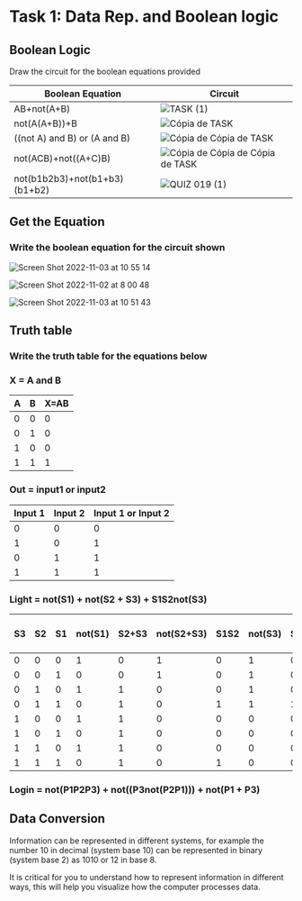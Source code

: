 
# Task 1: Data Rep. and Boolean logic 

## Boolean Logic
Draw the circuit for the boolean equations provided


| Boolean Equation 	| Circuit 	|
|------------------	|---------	|
|   AB+not(A+B)               	|     ![TASK (1)](https://user-images.githubusercontent.com/111819437/199027024-f22597cc-e6a2-4013-a182-f690759f9ff6.png)    	|
|   not(A(A+B))+B               	|      ![Cópia de TASK](https://user-images.githubusercontent.com/111819437/199029661-4dc6cf19-d40e-4201-ba84-9f00ccd7621e.png)
|   ((not A) and B) or (A and B)   |   ![Cópia de Cópia de TASK](https://user-images.githubusercontent.com/111819437/199033423-569e2a0e-7301-4101-96d6-faf55afc8a76.png)
|  not(ACB)+not((A+C)B) |![Cópia de Cópia de Cópia de TASK](https://user-images.githubusercontent.com/111819437/199036622-65925df6-586a-4161-895f-9baf71dca03d.png)
| not(b1b2b3)+not(b1+b3)(b1+b2)                 	| ![QUIZ 019 (1)](https://user-images.githubusercontent.com/111819437/199040567-3ae6da06-cfdd-46ad-acbb-a751edbb7b8d.png)
        	
## Get the Equation
### Write the boolean equation for the circuit shown
![Screen Shot 2022-11-03 at 10 55 14](https://user-images.githubusercontent.com/111819437/199634427-61bd4c69-3fca-49c7-98b2-4c5320052670.png)

![Screen Shot 2022-11-02 at 8 00 48](https://user-images.githubusercontent.com/111819437/199358282-aa6774b9-e83c-4b0e-a417-3603afd763fc.png)

![Screen Shot 2022-11-03 at 10 51 43](https://user-images.githubusercontent.com/111819437/199634124-ec8cc2c4-9ce1-4ab2-8356-fab1ebfc4d12.png)


## Truth table
### Write the truth table for the equations below

### X = A and B

| A 	| B 	| X=AB 	|
|---	|---	|------	|
| 0 	| 0 	| 0    	|
| 0 	| 1 	| 0    	|
| 1 	| 0 	| 0    	|
| 1 	| 1 	| 1    	|

### Out = input1 or input2

| Input 1 	| Input 2 	| Input 1 or Input 2  	|
|---------	|---------	|---------------------	|
| 0       	| 0       	| 0                   	|
| 1       	| 0       	| 1                   	|
| 0       	| 1       	| 1                   	|
| 1       	| 1       	| 1                   	|

### Light = not(S1) + not(S2 + S3) + S1S2not(S3)

| S3 	| S2 	| S1 	| not(S1) 	| S2+S3 	| not(S2+S3) 	| S1S2 	| not(S3) 	| S1S2not(S3) 	| (not(S1))+(not(S2+S3)) 	| (not(S1))+(not(S2+S3))+(not(S2+S3)) 	|
|----	|----	|----	|---------	|-------	|------------	|------	|---------	|-------------	|------------------------	|-------------------------------------	|
| 0  	| 0  	| 0  	| 1       	| 0     	| 1          	| 0    	| 1       	| 0           	| 1                      	| 1                                   	|
| 0  	| 0  	| 1  	| 0       	| 0     	| 1          	| 0    	| 1       	| 0           	| 1                      	| 1                                   	|
| 0  	| 1  	| 0  	| 1       	| 1     	| 0          	| 0    	| 1       	| 0           	| 1                      	| 1                                   	|
| 0  	| 1  	| 1  	| 0       	| 1     	| 0          	| 1    	| 1       	| 1           	| 0                      	| 1                                   	|
| 1  	| 0  	| 0  	| 1       	| 1     	| 0          	| 0    	| 0       	| 0           	| 1                      	| 1                                   	|
| 1  	| 0  	| 1  	| 0       	| 1     	| 0          	| 0    	| 0       	| 0           	| 0                      	| 0                                   	|
| 1  	| 1  	| 0  	| 1       	| 1     	| 0          	| 0    	| 0       	| 0           	| 1                      	| 1                                   	|
| 1  	| 1  	| 1  	| 0       	| 1     	| 0          	| 1    	| 0       	| 0           	| 0                      	| 0                                   	|

### Login = not(P1P2P3) + not((P3not(P2P1))) + not(P1 + P3)



## Data Conversion
Information can be represented in different systems, for example the number 10  in decimal (system base 10) can be represented in binary (system base 2) as 1010 or 12 in base 8. 

It is critical for you to understand how to represent information in different ways, this will help you visualize how the computer processes data.


   
